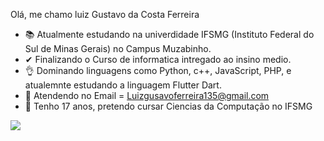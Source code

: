 Olá, me chamo luiz Gustavo da Costa Ferreira

- 📚 Atualmente estudando na univerdidade IFSMG (Instituto Federal do Sul de Minas Gerais) no Campus Muzabinho.
- ✔ Finalizando o Curso de informatica intregado ao insino medio.
- 👌 Dominando linguagens como Python, c++, JavaScript, PHP, e atualemnte estudando a linguagem Flutter Dart.
- 📳 Atendendo no Email = Luizgusavoferreira135@gmail.com
- 🙌 Tenho 17 anos, pretendo cursar Ciencias da Computação no IFSMG

<div>
    <a href="https://github.com/LuizGustavooFerreira">
     <img heigth="180em" src="https://github-readme-stats.vercel.app/api?username=LuizGustavooFerreira&show_icons=true&theme=dark"/>
</div>
